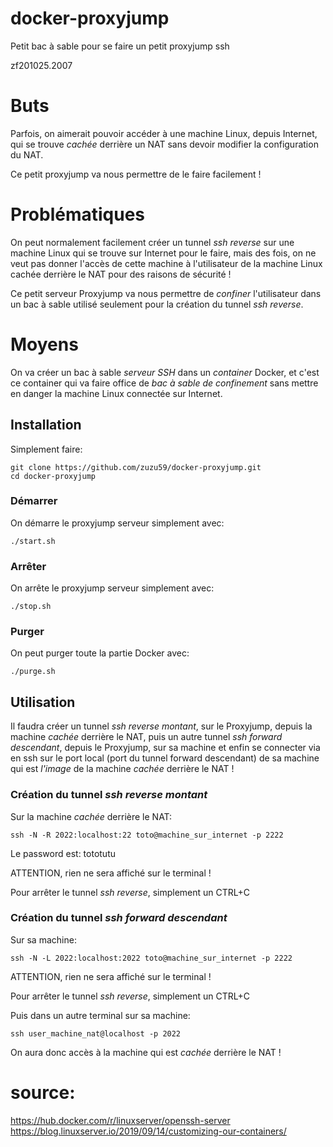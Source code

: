 # docker-proxyjump
Petit bac à sable pour se faire un petit proxyjump ssh

zf201025.2007


# Buts
Parfois, on aimerait pouvoir accéder à une machine Linux, depuis Internet, qui se trouve *cachée* derrière un NAT sans devoir modifier la configuration du NAT.

Ce petit proxyjump va nous permettre de le faire facilement !


# Problématiques
On peut normalement facilement créer un tunnel *ssh reverse* sur une machine Linux qui se trouve sur Internet pour le faire, mais des fois, on ne veut pas donner l'accès de cette machine à l'utilisateur de la machine Linux cachée derrière le NAT pour des raisons de sécurité !

Ce petit serveur Proxyjump va nous permettre de *confiner* l'utilisateur dans un bac à sable utilisé seulement pour la création du tunnel *ssh reverse*.


# Moyens
On va créer un bac à sable *serveur SSH* dans un *container* Docker, et c'est ce container qui va faire office de *bac à sable de confinement* sans mettre en danger la machine Linux connectée sur Internet.


## Installation
Simplement faire:
```
git clone https://github.com/zuzu59/docker-proxyjump.git
cd docker-proxyjump
```


### Démarrer
On démarre le proxyjump serveur simplement avec:
```
./start.sh
```


### Arrêter
On arrête le proxyjump serveur simplement avec:
```
./stop.sh
```


### Purger
On peut purger toute la partie Docker avec:
```
./purge.sh
```


## Utilisation
Il faudra créer un tunnel *ssh reverse montant*, sur le Proxyjump, depuis la machine *cachée* derrière le NAT, puis un autre tunnel *ssh forward descendant*, depuis le Proxyjump, sur sa machine et enfin se connecter via en ssh sur le port local (port du tunnel forward descendant) de sa machine qui est *l'image* de la machine *cachée* derrière le NAT !

### Création du tunnel *ssh reverse montant*
Sur la machine *cachée* derrière le NAT:
```
ssh -N -R 2022:localhost:22 toto@machine_sur_internet -p 2222
```
Le password est: tototutu

ATTENTION, rien ne sera affiché sur le terminal !

Pour arrêter le tunnel *ssh reverse*, simplement un CTRL+C

### Création du tunnel *ssh forward descendant*
Sur sa machine:
```
ssh -N -L 2022:localhost:2022 toto@machine_sur_internet -p 2222
```

ATTENTION, rien ne sera affiché sur le terminal !

Pour arrêter le tunnel *ssh reverse*, simplement un CTRL+C

Puis dans un autre terminal sur sa machine:
```
ssh user_machine_nat@localhost -p 2022
```
On aura donc accès à la machine qui est *cachée* derrière le NAT !


# source: 
https://hub.docker.com/r/linuxserver/openssh-server<br>
https://blog.linuxserver.io/2019/09/14/customizing-our-containers/

